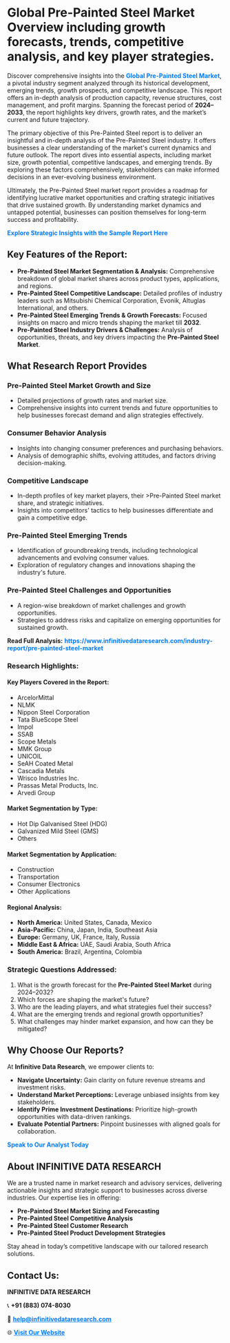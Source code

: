 <h1>Global Pre-Painted Steel Market Overview including growth forecasts, trends, competitive analysis, and key player strategies.</h1>
<p>
Discover comprehensive insights into the 
<a href="https://www.infinitivedataresearch.com/industry-report/pre-painted-steel-market" rel="dofollow" style="color: #007BFF; text-decoration: none;"><strong>Global Pre-Painted Steel Market</strong></a>, a pivotal industry segment analyzed through its historical development, emerging trends, growth prospects, and competitive landscape. This report offers an in-depth analysis of production capacity, revenue structures, cost management, and profit margins. Spanning the forecast period of <strong>2024–2033</strong>, the report highlights key drivers, growth rates, and the market’s current and future trajectory.
</p>
<p>
The primary objective of this Pre-Painted Steel report is to deliver an insightful and in-depth analysis of the Pre-Painted Steel industry. It offers businesses a clear understanding of the market's current dynamics and future outlook. The report dives into essential aspects, including market size, growth potential, competitive landscapes, and emerging trends. By exploring these factors comprehensively, stakeholders can make informed decisions in an ever-evolving business environment.
</p>
<p>
Ultimately, the Pre-Painted Steel market report provides a roadmap for identifying lucrative market opportunities and crafting strategic initiatives that drive sustained growth. By understanding market dynamics and untapped potential, businesses can position themselves for long-term success and profitability.
</p>
<p>
<a href="https://www.infinitivedataresearch.com/request-sample/reportId=105348" style="color: #007BFF; text-decoration: none;"><strong>Explore Strategic Insights with the Sample Report Here</strong></a>
</p>

<h2>Key Features of the Report:</h2>
<ul>
<li><strong>Pre-Painted Steel Market Segmentation & Analysis:</strong> Comprehensive breakdown of global market shares across product types, applications, and regions.</li>
<li><strong>Pre-Painted Steel Competitive Landscape:</strong> Detailed profiles of industry leaders such as Mitsubishi Chemical Corporation, Evonik, Altuglas International, and others.</li>
<li><strong>Pre-Painted Steel Emerging Trends & Growth Forecasts:</strong> Focused insights on macro and micro trends shaping the market till <strong>2032</strong>.</li>
<li><strong>Pre-Painted Steel Industry Drivers & Challenges:</strong> Analysis of opportunities, threats, and key drivers impacting the <strong>Pre-Painted Steel Market</strong>.</li>
</ul>

<h2>What Research Report Provides</h2>
<h3>Pre-Painted Steel Market Growth and Size</h3>
<ul>
<li>Detailed projections of growth rates and market size.</li>
<li>Comprehensive insights into current trends and future opportunities to help businesses forecast demand and align strategies effectively.</li>
</ul>

<h3>Consumer Behavior Analysis</h3>
<ul>
<li>Insights into changing consumer preferences and purchasing behaviors.</li>
<li>Analysis of demographic shifts, evolving attitudes, and factors driving decision-making.</li>
</ul>

<h3>Competitive Landscape</h3>
<ul>
<li>In-depth profiles of key market players, their >Pre-Painted Steel market share, and strategic initiatives.</li>
<li>Insights into competitors' tactics to help businesses differentiate and gain a competitive edge.</li>
</ul>

<h3>Pre-Painted Steel Emerging Trends</h3>
<ul>
<li>Identification of groundbreaking trends, including technological advancements and evolving consumer values.</li>
<li>Exploration of regulatory changes and innovations shaping the industry's future.</li>
</ul>

<h3>Pre-Painted Steel Challenges and Opportunities</h3>
<ul>
<li>A region-wise breakdown of market challenges and growth opportunities.</li>
<li>Strategies to address risks and capitalize on emerging opportunities for sustained growth.</li>
</ul>
<p><strong>Read Full Analysis:</strong> <a href="https://www.infinitivedataresearch.com/industry-report/pre-painted-steel-market" rel="dofollow" style="color: #007BFF; text-decoration: none;"><strong>https://www.infinitivedataresearch.com/industry-report/pre-painted-steel-market</strong></a></p>
<h3>Research Highlights:</h3>
<h4>Key Players Covered in the Report:</h4>
<ul><li>ArcelorMittal</li><li>NLMK</li><li>Nippon Steel Corporation</li><li>Tata BlueScope Steel</li><li>Impol</li><li>SSAB</li><li>Scope Metals</li><li>MMK Group</li><li>UNICOIL</li><li>SeAH Coated Metal</li><li>Cascadia Metals</li><li>Wrisco Industries Inc.</li><li>Prassas Metal Products, Inc.</li><li>Arvedi Group</li></ul>
<h4>Market Segmentation by Type:</h4>
<ul><li>Hot Dip Galvanised Steel (HDG)</li><li>Galvanized Mild Steel (GMS)</li><li>Others</li></ul>
<h4>Market Segmentation by Application:</h4>
<ul><li>Construction</li><li>Transportation</li><li>Consumer Electronics</li><li>Other Applications</li></ul>

<h4>Regional Analysis:</h4>
<ul>
<li><strong>North America:</strong> United States, Canada, Mexico</li>
<li><strong>Asia-Pacific:</strong> China, Japan, India, Southeast Asia</li>
<li><strong>Europe:</strong> Germany, UK, France, Italy, Russia</li>
<li><strong>Middle East & Africa:</strong> UAE, Saudi Arabia, South Africa</li>
<li><strong>South America:</strong> Brazil, Argentina, Colombia</li>
</ul>

<h3>Strategic Questions Addressed:</h3>
<ol>
<li>What is the growth forecast for the <strong>Pre-Painted Steel Market</strong> during 2024–2032?</li>
<li>Which forces are shaping the market's future?</li>
<li>Who are the leading players, and what strategies fuel their success?</li>
<li>What are the emerging trends and regional growth opportunities?</li>
<li>What challenges may hinder market expansion, and how can they be mitigated?</li>
</ol>

<h2>Why Choose Our Reports?</h2>
<p>At <strong>Infinitive Data Research</strong>, we empower clients to:</p>
<ul>
<li><strong>Navigate Uncertainty:</strong> Gain clarity on future revenue streams and investment risks.</li>
<li><strong>Understand Market Perceptions:</strong> Leverage unbiased insights from key stakeholders.</li>
<li><strong>Identify Prime Investment Destinations:</strong> Prioritize high-growth opportunities with data-driven rankings.</li>
<li><strong>Evaluate Potential Partners:</strong> Pinpoint businesses with aligned goals for collaboration.</li>
</ul>
<p><a href="https://www.infinitivedataresearch.com/industry-report/pre-painted-steel-market" rel="dofollow" style="color: #007BFF; text-decoration: none;"><strong>Speak to Our Analyst Today</strong></a></p>

<h2>About INFINITIVE DATA RESEARCH</h2>
<p>We are a trusted name in market research and advisory services, delivering actionable insights and strategic support to businesses across diverse industries. Our expertise lies in offering:</p>
<ul>
<li><strong>Pre-Painted Steel Market Sizing and Forecasting</strong></li>
<li><strong>Pre-Painted Steel Competitive Analysis</strong></li>
<li><strong>Pre-Painted Steel Customer Research</strong></li>
<li><strong>Pre-Painted Steel Product Development Strategies</strong></li>
</ul>
<p>Stay ahead in today’s competitive landscape with our tailored research solutions.</p>

<h2>Contact Us:</h2>
<p><strong>INFINITIVE DATA RESEARCH</strong></p>
<p>📞 <strong>+91 (883) 074-8030</strong></p>
<p>📧 <strong><a href="mailto:help@infinitivedataresearch.com" style="color: #007BFF;">help@infinitivedataresearch.com</a></strong></p>
<p>🌐 <strong><a href="https://www.infinitivedataresearch.com" rel="dofollow" style="color: #007BFF;">Visit Our Website</a></strong></p>